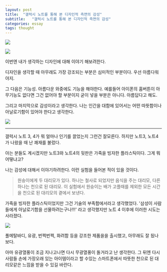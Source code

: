 ```yaml
---
layout: post
title:  "갤럭시 노트를 통해 본 디자인적 측면의 감성"
subtitle:   "갤럭시 노트를 통해 본 디자인적 측면의 감성"
categories: essay
tags: thought
---
```


[![](http://postfiles1.naver.net/20161001_144/zooqzqz_147531734933312j4y_JPEG/note7.jpg?type=w773)](#)

[![](http://postfiles12.naver.net/20161001_251/zooqzqz_1475317354737oijg8_PNG/iphone.PNG?type=w773)](#)

이번엔 내가 생각하는 디자인에 대해 이야기 해보려한다.

디자인을 생각할 때 아무래도 가장 강조되는 부분은 심미적인 부분이다. 우선 아름다워야지.

그 다음은 기능성. 아름다운 와중에도 기능을 해야한다. 예를들어 아이폰의 홈버튼이 아무기능도 없다면 그건 없어야 할 부분이지 굳이 넣을 부분은 아니다. 아름답다고 해도.

그리고 마지막으로 감성이라고 생각한다. 나는 인간을 대함에 있어서는 어떤 따뜻함이나 아날로기함이 있어야 한다고 생각한다.

[![](http://postfiles15.naver.net/20161001_222/zooqzqz_14753176560625oNYr_JPEG/note4.jpg?type=w773)](#)

---

갤럭시 노트 3, 4가 뭐 얼마나 인기를 끌었는지 그런건 잘모른다. 하지만 노트3, 노트4가 나왔을 때 난 쾌재를 불렀다.

아는 분들도 계시겠지만 노트3와 노트4의 뒷판은 가죽을 빙자한 플라스틱이다. 그게 뭐 어떻냐고?

나는 감성에 대해서 이야기하려한다. 이런 실험을 들어본 적이 있을 것이다.

> 원숭이에게 두 대리모가 있다. 하나는 철사로 되었지만 음식을 주는 대리모, 다른 하나는 천으로 된 대리모. 이 실험에서 원숭이는 배가 고플때를 제외한 모든 시간을 천으로 된 대리모의 곁에서 보낸다.

가죽을 빙자한 플라스틱이었지만 그건 기술의 부족함에서라고 생각했었다. '삼성이 사람들에게 아날로기함을 선물하려는구나!!!' 라고 생각했지만 노트 4 이후에 이러한 시도는 사라졌다.

[![](http://postfiles1.naver.net/20161001_240/zooqzqz_1475318106029dBdm8_JPEG/note7.jpg?type=w773)](#)

풀메탈바디, 유광, 번쩍번쩍, 화려함 등을 강조한 제품을을 출시했고, 아무래도 잘 됬나보다.

아마 유광열풍이 조금 지나고나면 다시 무광열풍이 돌거라고 난 생각한다. 그 뒤엔 다시 사람들 손에 가장오래 있는 아이템이라고 할 수있는 스마트폰에서 따뜻한 천으로 된 대리모같은 느낌을 받을 수 있길 바란다.
